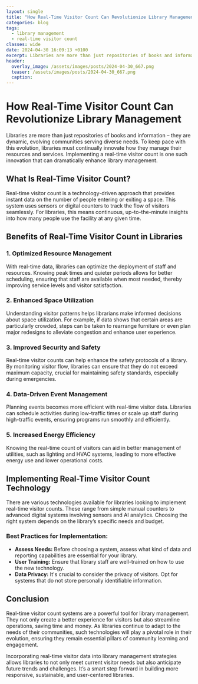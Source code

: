 ```yaml
---
layout: single
title: "How Real-Time Visitor Count Can Revolutionize Library Management"
categories: blog
tags:
  - library management
  - real-time visitor count
classes: wide
date: 2024-04-30 16:09:13 +0100
excerpt: Libraries are more than just repositories of books and information – they are dynamic, evolving communities serving diverse needs.
header:
  overlay_image: /assets/images/posts/2024-04-30_667.png
  teaser: /assets/images/posts/2024-04-30_667.png
  caption: 
---
```

  
# How Real-Time Visitor Count Can Revolutionize Library Management

Libraries are more than just repositories of books and information – they are dynamic, evolving communities serving diverse needs. To keep pace with this evolution, libraries must continually innovate how they manage their resources and services. Implementing a real-time visitor count is one such innovation that can dramatically enhance library management.

## What Is Real-Time Visitor Count?
Real-time visitor count is a technology-driven approach that provides instant data on the number of people entering or exiting a space. This system uses sensors or digital counters to track the flow of visitors seamlessly. For libraries, this means continuous, up-to-the-minute insights into how many people use the facility at any given time.

## Benefits of Real-Time Visitor Count in Libraries
### 1. **Optimized Resource Management**
With real-time data, libraries can optimize the deployment of staff and resources. Knowing peak times and quieter periods allows for better scheduling, ensuring that staff are available when most needed, thereby improving service levels and visitor satisfaction.

### 2. **Enhanced Space Utilization**
Understanding visitor patterns helps librarians make informed decisions about space utilization. For example, if data shows that certain areas are particularly crowded, steps can be taken to rearrange furniture or even plan major redesigns to alleviate congestion and enhance user experience.

### 3. **Improved Security and Safety**
Real-time visitor counts can help enhance the safety protocols of a library. By monitoring visitor flow, libraries can ensure that they do not exceed maximum capacity, crucial for maintaining safety standards, especially during emergencies.

### 4. **Data-Driven Event Management**
Planning events becomes more efficient with real-time visitor data. Libraries can schedule activities during low-traffic times or scale up staff during high-traffic events, ensuring programs run smoothly and efficiently.

### 5. **Increased Energy Efficiency**
Knowing the real-time count of visitors can aid in better management of utilities, such as lighting and HVAC systems, leading to more effective energy use and lower operational costs.

## Implementing Real-Time Visitor Count Technology
There are various technologies available for libraries looking to implement real-time visitor counts. These range from simple manual counters to advanced digital systems involving sensors and AI analytics. Choosing the right system depends on the library’s specific needs and budget.

### Best Practices for Implementation:
- **Assess Needs:** Before choosing a system, assess what kind of data and reporting capabilities are essential for your library.
- **User Training:** Ensure that library staff are well-trained on how to use the new technology.
- **Data Privacy:** It's crucial to consider the privacy of visitors. Opt for systems that do not store personally identifiable information.

## Conclusion
Real-time visitor count systems are a powerful tool for library management. They not only create a better experience for visitors but also streamline operations, saving time and money. As libraries continue to adapt to the needs of their communities, such technologies will play a pivotal role in their evolution, ensuring they remain essential pillars of community learning and engagement.

Incorporating real-time visitor data into library management strategies allows libraries to not only meet current visitor needs but also anticipate future trends and challenges. It’s a smart step forward in building more responsive, sustainable, and user-centered libraries.